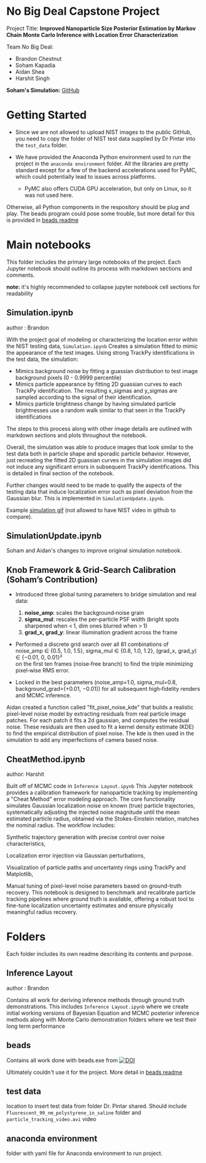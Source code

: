 # No Big Deal Capstone Project
Project Title: **Improved Nanoparticle Size Posterior Estimation by Markov Chain Monte Carlo Inference with Location Error Characterization**

Team No Big Deal:
- Brandon Chestnut
- Soham Kapadia
- Aidan Shea
- Harshit Singh

**Soham's Simulation:** [GitHub](https://github.com/soso1407/nanoparticle-tracking-simulation)


# Getting Started

- Since we are not allowed to upload NIST images to the public GitHub, you need to copy the folder of NIST test data supplied by Dr Pintar into the `test_data` folder.

- We have provided the Anaconda Python environment used to run the project in the `anaconda environment` folder. All the libraries are pretty standard except for a few of the backend accelerations used for PyMC, which could potentially lead to issues across platforms.
   - PyMC also offers CUDA GPU acceleration, but only on Linux, so it was not used here.

Otherwise, all Python components in the respository should be plug and play. The beads program could pose some trouble, but more detail for this is provided in [beads readme](https://github.com/brandonc732/No-Big-Deal-Capstone-Project/blob/main/beads/readme.md)

# Main notebooks

This folder includes the primary large notebooks of the project. Each Jupyter notebook should outline its process with markdown sections and comments.

**note:** it's highly recommended to collapse jupyter notebook cell sections for readability 

## Simulation.ipynb

author : Brandon

With the project goal of modeling or characterizing the location error within the NIST testing data, `Simulation.ipynb` Creates a simulation fitted to mimic the appearance of the test images. Using strong TrackPy identifications in the test data, the simulation:

- Mimics background noise by fitting a guassian distribution to test image background pixels (0 - 0.9999 percentile)
- Mimics particle appearance by fitting 2D guassian curves to each TrackPy identification. The resulting x_sigmas and y_sigmas are sampled according to the signal of their identification.
- Mimics particle brightness change by having simulated particle brightnesses use a random walk similar to that seen in the TrackPy identifications

The steps to this process along with other image details are outlined with markdown sections and plots throughout the notebook.

Overall, the simulation was able to produce images that look similar to the test data both in particle shape and sporadic particle behavior. However, just recreating the fitted 2D guassian curves in the simulation images did not induce any significant errors in subsequent TrackPy identifications. This is detailed in final section of the notebook.

Further changes would need to be made to qualify the aspects of the testing data that induce localization error such as pixel deviation from the Gaussian blur. This is implemented in `SimulationUpdate.ipynb`.

Example [simulation gif](readme_images/sim_gamma.gif) (not allowed to have NIST video in github to compare).


## SimulationUpdate.ipynb

Soham and Aidan's changes to improve original simulation notebook.

## Knob Framework & Grid‑Search Calibration (Soham’s Contribution)

- Introduced three global tuning parameters to bridge simulation and real data:
  1. **noise_amp**: scales the background‑noise grain  
  2. **sigma_mul**: rescales the per‑particle PSF width (bright spots sharpened when < 1, dim ones blurred when > 1)  
  3. **grad_x, grad_y**: linear illumination gradient across the frame

- Performed a discrete grid search over all 81 combinations of  
  noise_amp ∈ {0.5, 1.0, 1.5}, sigma_mul ∈ {0.8, 1.0, 1.2}, (grad_x, grad_y) ∈ {−0.01, 0, 0.01}²  
  on the first ten frames (noise‑free branch) to find the triple minimizing pixel‑wise RMS error.

- Locked in the best parameters (noise_amp=1.0, sigma_mul=0.8, background_grad=(+0.01, −0.01)) for all subsequent high‑fidelity renders and MCMC inference.


Aidan created a function called "fit_pixel_noise_kde" that builds a realistic pixel-level noise model by extracting residuals from real particle image patches. For each patch it fits a 2d gaussian, and computes the residual noise. These residuals are then used to fit a kernel density estimate (KDE) to find the empirical distribution of pixel noise. The kde is then used in the simulation to add any imperfections of camera based noise.

## CheatMethod.ipynb

author: Harshit

Built off of MCMC code in `Inference Layout.ipynb`
This Jupyter notebook provides a calibration framework for nanoparticle tracking by implementing a "Cheat Method" error modeling approach. The core functionality simulates Gaussian localization noise on known (true) particle trajectories, systematically adjusting the injected noise magnitude until the mean estimated particle radius, obtained via the Stokes-Einstein relation, matches the nominal radius. The workflow includes:

Synthetic trajectory generation with precise control over noise characteristics,

Localization error injection via Gaussian perturbations,

Visualization of particle paths and uncertainty rings using TrackPy and Matplotlib,

Manual tuning of pixel-level noise parameters based on ground-truth recovery.
This notebook is designed to benchmark and recalibrate particle tracking pipelines where ground truth is available, offering a robust tool to fine-tune localization uncertainty estimates and ensure physically meaningful radius recovery.


# Folders

Each folder includes its own readme describing its contents and purpose.

## Inference Layout

author : Brandon

Contains all work for deriving inference methods through ground truth demonstrations. This includes `Inference Layout.ipynb` where we create initial working versions of Bayesian Equation and MCMC posterior inference methods along with Monte Carlo demonstration folders where we test their long term performance

## beads

Contains all work done with beads.exe from [![DOI](https://img.shields.io/badge/DOI-10.1214%2F09--AOAS299-blue)](https://doi.org/10.1214/09-AOAS299)

Ultimately couldn't use it for the project. More detail in [beads readme](https://github.com/brandonc732/No-Big-Deal-Capstone-Project/blob/main/beads/readme.md)

## test data

location to insert test data from folder Dr. Pintar shared. Should include `Fluorescent_99_nm_polystyrene_in_saline` folder and `particle_tracking_video.avi` video

## anaconda environment

folder with yaml file for Anaconda environment to run project.

